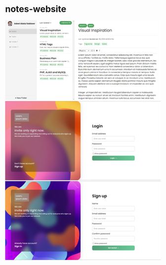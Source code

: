# notes-website
![](./screenshots/main.png)
![](./screenshots/login.png)
![](./screenshots/signUp.png)
